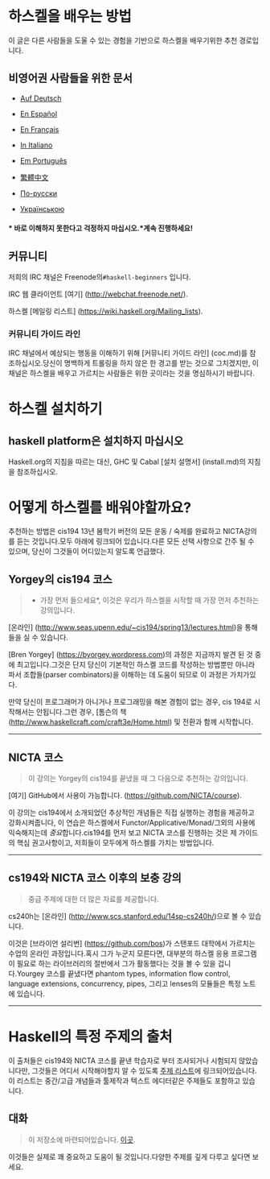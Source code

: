 # 하스켈을 배우는 방법

이 글은 다른 사람들을 도울 수 있는 경험을 기반으로 하스켈을 배우기위한 추천 경로입니다.


## 비영어권 사람들을 위한 문서

* [Auf Deutsch](guide-de.md)

<!-- * [Στην ελληνική](guide-el.md) -->

* [En Español](guide-es.md)

* [En Français](guide-fr.md)

* [In Italiano](guide-it.md)

* [Em Português](guide-pt.md)

* [繁體中文](guide-zh_tw.md)

* [По-русски](guide-ru.md)

* [Українською](guide-ua.md)

#### * 바로 이해하지 못한다고 걱정하지 마십시오.*계속 진행하세요!

## 커뮤니티

저희의 IRC 채널은 Freenode의`#haskell-beginners` 입니다.

IRC 웹 클라이언트 [여기] (http://webchat.freenode.net/).

하스켈 [메일링 리스트] (https://wiki.haskell.org/Mailing_lists).


### 커뮤니티 가이드 라인

IRC 채널에서 예상되는 행동을 이해하기 위해 [커뮤니티 가이드 라인] (coc.md)를 참조하십시오.당신이 명백하게 트롤링을 하지 않은 한 경고를 받는 것으로 그치겠지만,
이 채널은 하스켈을 배우고 가르치는 사람들은 위한 곳이라는 것을 명심하시기 바랍니다.

# 하스켈 설치하기

## haskell platform은 설치하지 마십시오

Haskell.org의 지침을 따르는 대신, GHC 및 Cabal [설치 설명서]  (install.md)의 지침을  참조하십시오.

# 어떻게 하스켈를 배워야할까요?

추천하는 방법은 cis194 13년 봄학기 버전의 모든 운동 / 숙제를 완료하고 NICTA강의를 듣는 것입니다.모두 아래에 링크되어 있습니다.다른 모든 선택 사항으로 간주 될 수 있으며, 당신이 그것들이 어디있는지 알도록 언급했다.

## Yorgey의 cis194 코스

> * 가장 먼저 들으세요*, 이것은 우리가 하스켈을 시작할 때 가장 먼저 추천하는 강의입니다.


[온라인] (http://www.seas.upenn.edu/~cis194/spring13/lectures.html)을 통해 들을 실 수 있습니다.

[Bren Yorgey] (https://byorgey.wordpress.com)의 과정은 지금까지 발견 된 것 중에 최고입니다.그것은 단지 당신이 기본적인 하스켈 코드를 작성하는 방법뿐만 아니라 파서 조합들(parser combinators)을 이해하는 데 도움이 되므로 이 과정은 가치가있다.

만약 당신이 프로그래머가 아니거나 프로그래밍을 해본 경험이 없는 경우, cis 194로 시작해서는 안됩니다.그런 경우, [톰슨의 책 (http://www.haskellcraft.com/craft3e/Home.html) 및 전환과 함께 시작합니다.

---


## NICTA 코스

> 이 강의는 Yorgey의 cis194를 끝냈을 때 그 다음으로 추천하는 강의입니다.

[여기] GitHub에서 사용이 가능합니다. (https://github.com/NICTA/course).

이 강의는 cis194에서 소개되었던 추상적인 개념들은 직접
실행하는 경험을 제공하고 강화시켜줍니다, 이 연습은 하스켈에서 Functor/Applicative/Monad/그외의 사용에 익숙해지는데 *중요*합니다.cis194를 먼저 보고 NICTA 코스를 진행하는 것은 제 가이드의 핵심 권고사항이고, 저희들이 모두에게 하스켈를 가치는 방법입니다.

---

## cs194와 NICTA 코스 이후의 보충 강의

> 중급 주제에 대한 더 많은 자료를 제공합니다.

cs240h는 [온라인] (http://www.scs.stanford.edu/14sp-cs240h/)으로 볼 수 있습니다.

이것은 [브라이언 설리번] (https://github.com/bos)가 스탠포드 대학에서 가르치는 수업의 온라인 과정입니다.혹시 그가 누군지 모른다면, 대부분의 하스켈 응용 프로그램이 필요로 하는 라이브러리의 절반에서 그가 활동했다는 것을 볼 수 있을 겁니다.Yourgey 코스를 끝냈다면 phantom types, information flow control, language extensions, concurrency,
pipes, 그리고 lenses의 모듈들은 특정 노트에 있습니다.

---

# Haskell의 특정 주제의 출처

이 출처들은 cis194와 NICTA 코스를 끝낸 학습자로 부터 조사되거나 시험되지 않았습니다만, 그것들은 어디서 시작해야할지 알 수 있도록 [주제 리스트](specific_topics.md)에 링크되어있습니다.이 리스트는 중간/고급 개념들과 툴제작과 텍스트 에디터같은 주제들도 포함하고 있습니다.


## 대화

> 이 저장소에 마련되어있습니다. [이곳](dialogues.md).

이것들은 실제로 꽤 중요하고 도움이 될 것입니다.다양한 주제를 깊게 다루고 싶다면 보세요.
